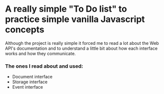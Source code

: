 # A really simple "To Do list" to practice simple vanilla Javascript concepts

Although the project is really simple it forced me to read a lot about the Web API's documentation and to understand a little bit about how each interface works and how they communicate.

### The ones I read about and used:
- Document interface
- Storage interface
- Event interface
